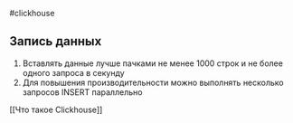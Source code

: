 #clickhouse 

## Запись данных
1. Вставлять данные лучше пачками не менее 1000 строк и не более одного запроса в секунду
2. Для повышения производительности можно выполнять несколько запросов INSERT параллельно

[[Что такое Clickhouse]]
